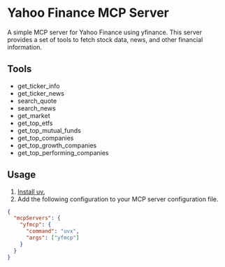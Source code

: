 # Yahoo Finance MCP Server

A simple MCP server for Yahoo Finance using yfinance. This server provides a set of tools to fetch stock data, news, and other financial information.

## Tools

- get_ticker_info
- get_ticker_news
- search_quote
- search_news
- get_market
- get_top_etfs
- get_top_mutual_funds
- get_top_companies
- get_top_growth_companies
- get_top_performing_companies

## Usage

1. [Install uv.](https://docs.astral.sh/uv/getting-started/installation/)
2. Add the following configuration to your MCP server configuration file.

```json
{
  "mcpServers": {
    "yfmcp": {
      "command": "uvx",
      "args": ["yfmcp"]
    }
  }
}
```
